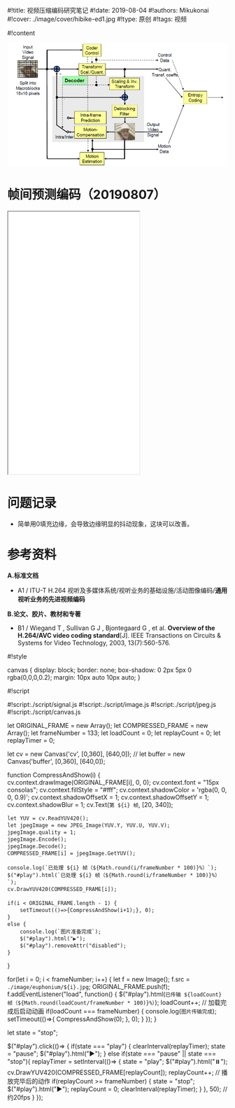 
#!title:    视频压缩编码研究笔记
#!date:     2019-08-04
#!authors:  Mikukonai
#!cover:    ./image/cover/hibike-ed1.jpg
#!type:     原创
#!tags:     视频

#!content

<!-- <button id="play" class="MikumarkButton" disabled="disabled">正在加载…</button>
<canvas id="cv" style="width:640px;height:360px;" width="640" height="360"></canvas>
<canvas id="buffer" style="width:640px;height:360px;" width="640" height="360"></canvas> -->

![H.264的混合编码框架\[1\]](./image/assets/M/H264-framework.png)

# 帧间预测编码（20190807）

<iframe class="MikumarkIframe" src="./html/帧间预测编码.html" height="600px"></iframe>

# 问题记录

- 简单用0填充边缘，会导致边缘明显的抖动现象，这块可以改善。

# 参考资料

**A.标准文档**

- A1 / ITU-T H.264 视听及多媒体系统/视听业务的基础设施/活动图像编码/**通用视听业务的先进视频编码**

**B.论文、胶片、教材和专著**

- B1 / Wiegand T , Sullivan G J , Bjontegaard G , et al. **Overview of the H.264/AVC video coding standard**[J]. IEEE Transactions on Circuits & Systems for Video Technology, 2003, 13(7):560-576.

#!style

canvas {
    display: block;
    border: none;
    box-shadow: 0 2px 5px 0 rgba(0,0,0,0.2);
    margin: 10px auto 10px auto;
}

#!script


#!script:./script/signal.js
#!script:./script/image.js
#!script:./script/jpeg.js
#!script:./script/canvas.js



let ORIGINAL_FRAME = new Array();
let COMPRESSED_FRAME = new Array();
let frameNumber = 133;
let loadCount = 0;
let replayCount = 0;
let replayTimer = 0;

let cv = new Canvas('cv', [0,360], [640,0]);
// let buffer = new Canvas('buffer', [0,360], [640,0]);

function CompressAndShow(i) {
    cv.context.drawImage(ORIGINAL_FRAME[i], 0, 0);
    cv.context.font = "15px consolas";
    cv.context.fillStyle = "#fff";
    cv.context.shadowColor = 'rgba(0, 0, 0, 0.9)';
    cv.context.shadowOffsetX = 1;
    cv.context.shadowOffsetY = 1;
    cv.context.shadowBlur = 1;
    cv.Text(`第 ${i} 帧`, [20, 340]);

    let YUV = cv.ReadYUV420();
    let jpegImage = new JPEG_Image(YUV.Y, YUV.U, YUV.V);
    jpegImage.quality = 1;
    jpegImage.Encode();
    jpegImage.Decode();
    COMPRESSED_FRAME[i] = jpegImage.GetYUV();

    console.log(`已处理 ${i} 帧（${Math.round(i/frameNumber * 100)}%）`);
    $("#play").html(`已处理 ${i} 帧（${Math.round(i/frameNumber * 100)}%）`);
    cv.DrawYUV420(COMPRESSED_FRAME[i]);

    if(i < ORIGINAL_FRAME.length - 1) {
        setTimeout(()=>{CompressAndShow(i+1);}, 0);
    }
    else {
        console.log(`图片准备完成`);
        $("#play").html("▶️");
        $("#play").removeAttr("disabled");
    }
}

for(let i = 0; i < frameNumber; i++) {
    let f = new Image();
    f.src = `./image/euphonium/${i}.jpg`;
    ORIGINAL_FRAME.push(f);
    f.addEventListener("load", function() {
        $("#play").html(`已传输 ${loadCount} 帧（${Math.round(loadCount/frameNumber * 100)}%）`);
        loadCount++;
        // 加载完成后启动动画
        if(loadCount === frameNumber) {
            console.log(`图片传输完成`);
            setTimeout(()=>{
                CompressAndShow(0);
            }, 0);
        }
    });
}

let state = "stop";

$("#play").click(()=> {
    if(state === "play") {
        clearInterval(replayTimer);
        state = "pause";
        $("#play").html("▶️");
    }
    else if(state === "pause" || state === "stop"){
        replayTimer = setInterval(()=> {
            state = "play";
            $("#play").html("⏸️");
            cv.DrawYUV420(COMPRESSED_FRAME[replayCount]);
            replayCount++;
            // 播放完毕后的动作
            if(replayCount >= frameNumber) {
                state = "stop";
                $("#play").html("▶️");
                replayCount = 0;
                clearInterval(replayTimer);
            }
        }, 50); // 约20fps
    }
});
